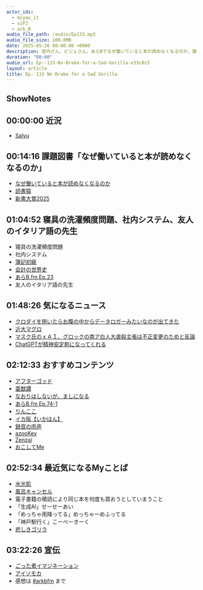 ```yaml
---
actor_ids:
  - miyau_it
  - xiPJ
  - ark_B
audio_file_path: /audio/Ep133.mp3
audio_file_size: 100.0MB
date: 2025-05-26 00:00:00 +0900
description: 宮内さん、ピジェさん、あらBでなぜ働いていると本が読めなくなるのか、寝具の洗濯頻度問題、ChatGPTよしよし、イカ阪、神戸駅行くなどについて話しました。
duration: "00:00"
audio_url: Ep--133-No-Brake-for-a-Sad-Gorilla-e33c8s5
layout: article
title: Ep. 133 No Brake for a Sad Gorilla
---
```

## ShowNotes

## 00:00:00 近況

* [Salyu](https://amzn.to/42zD3tU)

## 00:14:16 課題図書「なぜ働いていると本が読めなくなるのか」

* [なぜ働いていると本が読めなくなるのか](https://amzn.to/3Fnraic)
* [読書猿](https://x.com/kurubushi_rm)
* [新書大賞2025](https://store.kinokuniya.co.jp/event/1738040752/)

## 01:04:52 寝具の洗濯頻度問題、社内システム、友人のイタリア語の先生

* 寝具の洗濯頻度問題
* 社内システム
* [簿記初級](https://www.kentei.ne.jp/wp/wp-content/uploads/2018/04/s-sample0404.pdf)
* [会計の世界史](https://amzn.to/43dRWCL)
* [あらB.fm Ep.23](https://www.arkbfm.com/episode/23)
* 友人のイタリア語の先生

## 01:48:26 気になるニュース

* [クロダイを捌いたらお腹の中からデータロガーみたいなのが出てきた](https://togetter.com/li/2540277)
* [近大マグロ](https://ja.wikipedia.org/wiki/%E8%BF%91%E5%A4%A7%E3%83%9E%E3%82%B0%E3%83%AD)
* [マスク氏のｘＡＩ、グロックの南ア白人大虐殺主張は不正変更のためと反論](https://jp.reuters.com/business/METOKEC2FNILBGVDDZYFUYWHNA-2025-05-18/)
* [ChatGPTが精神安定剤になってくれる](https://togetter.com/li/2554516)

## 02:12:33 おすすめコンテンツ

* [アフターゴッド](https://amzn.to/3FqFSEX)
* [亜獣譚](https://amzn.to/4kER93F)
* [なおりはしないが、ましになる](https://amzn.to/4kyJ409)
* [あらB.fm Ep.74-1](https://www.arkbfm.com/episode/74-1)
* [りんここ](https://www.tiktok.com/@rinkoko0116?lang=ja-JP)
* [イカ阪【いかはん】](https://kyosyo.hyogo.jp/column/osaka04.html)
* [録音の肉声](https://linktr.ee/rfv_podcas)
* [azooKey](https://azookey.netlify.app/)
* [Zenzai](https://knowledge.sakura.ad.jp/42901/)
* [おこしてMe](https://apps.apple.com/jp/app/%E3%81%8A%E3%81%93%E3%81%97%E3%81%A6me-%E7%9B%AE%E8%A6%9A%E3%81%BE%E3%81%97%E6%99%82%E8%A8%88%E3%81%A8%E7%9D%A1%E7%9C%A0/id1163786766)

## 02:52:34 最近気になるMyことば

* [水光肌](https://www.dr-recella.com/recellaterrace/journal/beautiful-skin/what-is-water-glowing-skin)
* [風呂キャンセル](https://ja.wikipedia.org/wiki/%E9%A2%A8%E5%91%82%E3%82%AD%E3%83%A3%E3%83%B3%E3%82%BB%E3%83%AB%E7%95%8C%E9%9A%88)
* 電子書籍の積読により同じ本を何度も買おうとしていまうこと
* 「生成AI」せーせーあい
* 「めっちゃ雨降ってる」めっちゃーめふってる
* 「神戸駅行く」こーべーきーく
* [悲しきゴリラ](https://x.com/search?q=%E6%82%B2%E3%81%97%E3%81%8D%E3%82%B4%E3%83%AA%E3%83%A9&src=typed_query)

## 03:22:26 宣伝

* [ごった煮イマジネーション](https://miyauchi-it.hateblo.jp/entry/20250430/1746012078)
* [アイソモカ](https://isomocha.hatenablog.com/)
* 感想は [#arkbfm](https://x.com/search?q=%23arkbfm&src=typed_query&f=live) まで